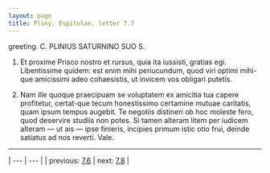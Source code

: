 ```yaml
---
layout: page
title: Pliny, Espitulae, letter 7.7
---
```


greeting. C. PLINIUS SATURNINO SUO S.



1. Et proxime Prisco nostro et rursus, quia ita iussisti, gratias egi. Libentissime quidem: est enim mihi periucundum, quod viri optimi mihi-que amicissimi adeo cohaesistis, ut invicem vos obligari putetis.



2. Nam ille quoque praecipuam se voluptatem ex amicitia tua capere profitetur, certat-que tecum honestissimo certamine mutuae caritatis, quam ipsum tempus augebit. Te negotiis distineri ob hoc moleste fero, quod deservire studiis non potes. Si tamen alteram litem per iudicem alteram — ut ais — ipse finieris, incipies primum istic otio frui, deinde satiatus ad nos reverti. Vale.



---

| --- | --- |
| previous: [7.6](../7.6/) | next: [7.8](../7.8/) |